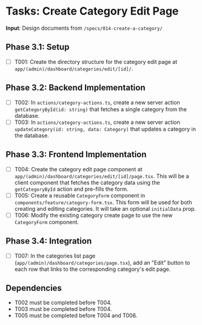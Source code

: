 # Tasks: Create Category Edit Page

**Input**: Design documents from `/specs/014-create-a-category/`

## Phase 3.1: Setup
- [ ] T001: Create the directory structure for the category edit page at `app/(admin)/dashboard/categories/edit/[id]/`.

## Phase 3.2: Backend Implementation
- [ ] T002: In `actions/category-actions.ts`, create a new server action `getCategoryById(id: string)` that fetches a single category from the database.
- [ ] T003: In `actions/category-actions.ts`, create a new server action `updateCategory(id: string, data: Category)` that updates a category in the database.

## Phase 3.3: Frontend Implementation
- [ ] T004: Create the category edit page component at `app/(admin)/dashboard/categories/edit/[id]/page.tsx`. This will be a client component that fetches the category data using the `getCategoryById` action and pre-fills the form.
- [ ] T005: Create a reusable `CategoryForm` component in `components/feature/category-form.tsx`. This form will be used for both creating and editing categories. It will take an optional `initialData` prop.
- [ ] T006: Modify the existing category create page to use the new `CategoryForm` component.

## Phase 3.4: Integration
- [ ] T007: In the categories list page (`app/(admin)/dashboard/categories/page.tsx`), add an "Edit" button to each row that links to the corresponding category's edit page.

## Dependencies
- T002 must be completed before T004.
- T003 must be completed before T004.
- T005 must be completed before T004 and T006.
